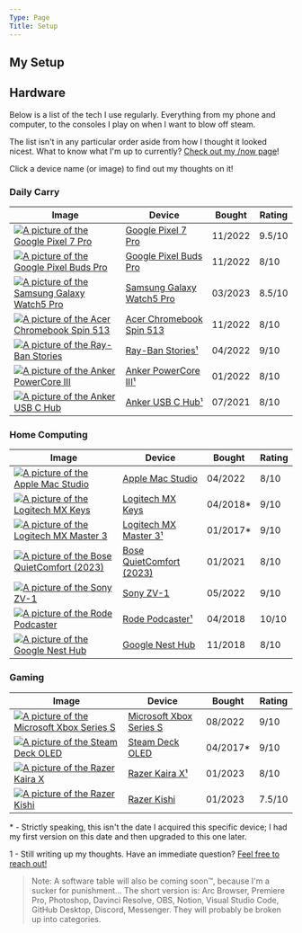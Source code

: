 ```yaml
---
Type: Page
Title: Setup
---
```


## My Setup

## Hardware

Below is a list of the tech I use regularly. Everything from my phone and computer, to the consoles I play on when I want to blow off steam.

The list isn't in any particular order aside from how I thought it looked nicest. What to know what I'm up to currently? [Check out my /now page](https://snpy.tech/now)!

Click a device name (or image) to find out my thoughts on it!

### Daily Carry
<div class="table-wrapper">

|                                                                                                                                            Image                                                                                                                                             |                             Device                            |  Bought  | Rating |
|--------------------------------------------------------------------------------------------------------------------------------------------------------------------------------------------------------------------------------------------------------------------------------------------|-------------------------------------------------------------|--------|------|
|        <a href="/setup/google-pixel-7-pro"><div class="img-container-square"> <img class="setup-image" alt="A picture of the Google Pixel 7 Pro" src="https://raw.githubusercontent.com/george-probably/chachanidze.com/main/Images/setup/google-pixel-7-pro.webp"></div></a>                | [Google Pixel 7 Pro](/setup/google-pixel-7-pro)               | 11/2022  | 9.5/10 |
|     <a href="/setup/google-pixel-buds-pro"><div class="img-container-square"> <img class="setup-image" alt="A picture of the Google Pixel Buds Pro" src="https://raw.githubusercontent.com/george-probably/chachanidze.com/main/Images/setup/google-pixel-buds-pro.webp"></div></a>          | [Google Pixel Buds Pro](/setup/google-pixel-buds-pro)         | 11/2022  |  8/10  |
| <a href="/setup/samsung-galaxy-watch5-pro"><div class="img-container-square"> <img class="setup-image" alt="A picture of the Samsung Galaxy Watch5 Pro" src="https://raw.githubusercontent.com/george-probably/chachanidze.com/main/Images/setup/samsung-galaxy-watch5-pro.webp"></div></a>  | [Samsung Galaxy Watch5 Pro](/setup/samsung-galaxy-watch5-pro) | 03/2023  | 8.5/10 |
|  <a href="/setup/acer-chromebook-spin-513"><div class="img-container-square"> <img class="setup-image" alt="A picture of the Acer Chromebook Spin 513" src="https://raw.githubusercontent.com/george-probably/chachanidze.com/main/Images/setup/acer-chromebook-spin-514.webp"></div></a>    | [Acer Chromebook Spin 513](/setup/acer-chromebook-spin-513)   | 11/2022  |  8/10  |
|           <a href="/setup/ray-ban-stories"><div class="img-container-square"> <img class="setup-image" alt="A picture of the Ray-Ban Stories" src="https://raw.githubusercontent.com/george-probably/chachanidze.com/main/Images/setup/ray-ban-stories.webp"></div></a>                      | [Ray-Ban Stories¹](/setup/ray-ban-stories)                    | 04/2022  |  9/10  |
|       <a href="/setup/anker-powercore-iii"><div class="img-container-square"> <img class="setup-image" alt="A picture of the Anker PowerCore III" src="https://raw.githubusercontent.com/george-probably/chachanidze.com/main/Images/setup/anker-powercore-iii.webp"></div></a>              | [Anker PowerCore III¹](/setup/anker-powercore-iii)            | 01/2022  |  8/10  |
|           <a href="/setup/anker-usb-c-hub"><div class="img-container-square"> <img class="setup-image" alt="A picture of the Anker USB C Hub" src="https://raw.githubusercontent.com/george-probably/chachanidze.com/main/Images/setup/anker-usb-c-hub.webp"></div></a>                      | [Anker USB C Hub¹](/setup/anker-usb-c-hub)                    | 07/2021  |  8/10  |
</div>

### Home Computing
<div class="table-wrapper">

|                                                                                                                                            Image                                                                                                                                             |                             Device                            |  Bought  | Rating |
|--------------------------------------------------------------------------------------------------------------------------------------------------------------------------------------------------------------------------------------------------------------------------------------------|-------------------------------------------------------------|--------|------|
|          <a href="/setup/apple-mac-studio"><div class="img-container-square"> <img class="setup-image" alt="A picture of the Apple Mac Studio" src="https://raw.githubusercontent.com/george-probably/chachanidze.com/main/Images/setup/apple-mac-studio.webp"></div></a>                    | [Apple Mac Studio](/setup/apple-mac-studio)                   | 04/2022  |  8/10  |
|  <a href="/setup/logitech-mx-keys"><div class="img-container-square"> <img class="setup-image" alt="A picture of the Logitech MX Keys" src="https://raw.githubusercontent.com/george-probably/chachanidze.com/main/Images/setup/logitech-mx-keys-for-mac.webp"></div></a>    | [Logitech MX Keys](/setup/logitech-mx-keys)   | 04/2018* |  9/10  |
|      <a href="/setup/logitech-mx-master-3"><div class="img-container-square"> <img class="setup-image" alt="A picture of the Logitech MX Master 3" src="https://raw.githubusercontent.com/george-probably/chachanidze.com/main/Images/setup/logitech-mx-master-3.webp"></div></a>            | [Logitech MX Master 3¹](/setup/logitech-mx-master-3)          | 01/2017* |  9/10  |
|              <a href="/setup/bose-quietcomfort"><div class="img-container-square"> <img class="setup-image" alt="A picture of the Bose QuietComfort (2023)" src="https://raw.githubusercontent.com/george-probably/chachanidze.com/main/Images/setup/bose-quietcomfort.webp"></div></a>                            | [Bose QuietComfort (2023)](/setup/bose-quietcomfort)                           | 01/2021  |  8/10  |
|                 <a href="/setup/sony-zv-1"><div class="img-container-square"> <img class="setup-image" alt="A picture of the Sony ZV-1" src="https://raw.githubusercontent.com/george-probably/chachanidze.com/main/Images/setup/sony-zv-1.webp"></div></a>                                  | [Sony ZV-1](/setup/sony-zv-1)                                 | 05/2022  |  9/10  |
|            <a href="/setup/rode-podcaster"><div class="img-container-square"> <img class="setup-image" alt="A picture of the Rode Podcaster" src="https://raw.githubusercontent.com/george-probably/chachanidze.com/main/Images/setup/rode-podcaster.webp"></div></a>                        | [Rode Podcaster¹](/setup/rode-podcaster)                      | 04/2018  |  10/10 |
|           <a href="/setup/google-nest-hub"><div class="img-container-square"> <img class="setup-image" alt="A picture of the Google Nest Hub" src="https://raw.githubusercontent.com/george-probably/chachanidze.com/main/Images/setup/google-nest-hub.webp"></div></a>                      | [Google Nest Hub](/setup/google-nest-hub)                     | 11/2018  |  8/10  |
</div>


### Gaming
<div class="table-wrapper">

|                                                                                                                                            Image                                                                                                                                             |                             Device                            |  Bought  | Rating |
|--------------------------------------------------------------------------------------------------------------------------------------------------------------------------------------------------------------------------------------------------------------------------------------------|-------------------------------------------------------------|--------|------|
|    <a href="/setup/microsoft-xbox-series-s"><div class="img-container-square"> <img class="setup-image" alt="A picture of the Microsoft Xbox Series S" src="https://raw.githubusercontent.com/george-probably/chachanidze.com/main/Images/setup/microsoft-xbox-series-s.webp"></div></a>    | [Microsoft Xbox Series S](/setup/microsoft-xbox-series-s)      | 08/2022  |  9/10  |
|      <a href="/setup/steam-deck-oled"><div class="img-container-square"> <img class="setup-image" alt="A picture of the Steam Deck OLED" src="https://raw.githubusercontent.com/george-probably/chachanidze.com/main/Images/setup/steam-deck-oled.webp"></div></a>           | [Steam Deck OLED](/setup/steam-deck-oled)            | 04/2017* |  9/10  |
|             <a href="/setup/razer-kaira-x"><div class="img-container-square"> <img class="setup-image" alt="A picture of the Razer Kaira X" src="https://raw.githubusercontent.com/george-probably/chachanidze.com/main/Images/setup/razer-kaira-x.webp"></div></a>                         | [Razer Kaira X¹](/setup/razer-kaira-x)                         | 01/2023  |  8/10  |
|               <a href="/setup/razer-kishi"><div class="img-container-square"> <img class="setup-image" alt="A picture of the Razer Kishi" src="https://raw.githubusercontent.com/george-probably/chachanidze.com/main/Images/setup/razer-kishi.webp"></div></a>                             | [Razer Kishi](/setup/razer-kishi)                              | 01/2023  | 7.5/10 |
</div>

\* \- Strictly speaking, this isn't the date I acquired this specific device; I had my first version on this date and then upgraded to this one later.
  
1 - Still writing up my thoughts. Have an immediate question? [Feel free to reach out!](https://george.chachanidze.com) 
<!--
## Software

Everyone knows that Software is only half of the story, so to that end, here's a look at the software I use for differnet parts of my life:

### Content Production
<div class="table-wrapper">

|                                                                                                                                            Image                                                                                                                                             |                             Device                            |  Bought  | Rating |
|:--------------------------------------------------------------------------------------------------------------------------------------------------------------------------------------------------------------------------------------------------------------------------------------------:|:-------------------------------------------------------------:|:--------:|:------:|
|                <a href="/setup/adobe-premiere-pro"><div class="img-container-square"> <img class="setup-image" alt="A picture of Adobe Premiere Pro" src="https://raw.githubusercontent.com/george-probably/chachanidze.com/main/Images/setup/adobe-premiere-pro"></div></a>                | [Adobe Premiere Pro](/setup/adobe-premiere-pro)                | 08/2022  |  7/10  |
|                    <a href="/setup/adobe-photoshop"><div class="img-container-square"> <img class="setup-image" alt="A picture of Adobe Photoshop" src="https://raw.githubusercontent.com/george-probably/chachanidze.com/main/Images/setup/adobe-photoshop"></div></a>                     | [Adobe Photoshop](/setup/adobe-photoshop)                      | 08/2022  |  8/10  |
|    <a href="/setup/blackmagic-davinci-resolve"><div class="img-container-square"> <img class="setup-image" alt="A picture of BlackMagic Davinci Resolve" src="https://raw.githubusercontent.com/george-probably/chachanidze.com/main/Images/setup/blackmagic-davinci-resolve"></div></a>    | [BlackMagic Davinci Resolve](/setup/blackmagic-davinci-resolve)| 08/2022  |  9/10  |
|         <a href="/setup/open-broadcast-software"><div class="img-container-square"> <img class="setup-image" alt="A picture of Open Broadcast Software" src="https://raw.githubusercontent.com/george-probably/chachanidze.com/main/Images/setup/open-broadcast-software"></div></a>        | [Open Broadcast Software (OBS)](/setup/open-broadcast-software)| 08/2022  |  9/10  |
</div>
-->

>Note: A software table will also be coming soon™️, because I'm a sucker for punishment... The short version is: Arc Browser, Premiere Pro, Photoshop, Davinci Resolve, OBS, Notion, Visual Studio Code, GitHub Desktop, Discord, Messenger. They will probably be broken up into categories.
